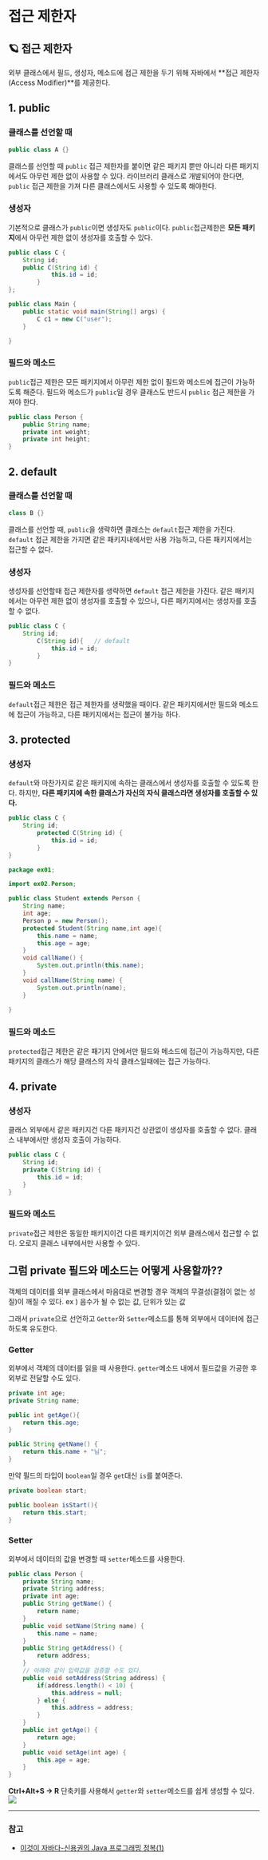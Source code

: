# 접근 제한자
## 🪐 접근 제한자
외부 클래스에서 필드, 생성자, 메소드에 접근 제한을 두기 위해 자바에서 **접근 제한자(Access Modifier)**를 제공한다.

## 1. public
### 클래스를 선언할 때
```java
public class A {}
```
클래스를 선언할 때 ``public`` 접근 제한자를 붙이면 같은 패키지 뿐만 아니라 다른 패키지에서도 아무런 제한 없이 사용할 수 있다. 라이브러리 클래스로 개발되어야 한다면, ``public`` 접근 제한을 가져 다른 클래스에서도 사용할 수 있도록 해야한다.
### 생성자
기본적으로 클래스가 ``public``이면 생성자도 ``public``이다. ``public``접근제한은 **모든 패키지**에서 아무런 제한 없이 생성자를 호출할 수 있다.
```java
public class C {
	String id;
	public C(String id) {
    		this.id = id;
    	}
};
```
```java
public class Main {
	public static void main(String[] args) {
		C c1 = new C("user");
	}

}
```
### 필드와 메소드
``public``접근 제한은 모든 패키지에서 아무런 제한 없이 필드와 메소드에 접근이 가능하도록 해준다. 필드와 메소드가 ``public``일 경우 클래스도 반드시 ``public`` 접근 제한을 가져야 한다.
```java
public class Person {
	public String name;
	private int weight;
	private int height;
}

```

## 2. default
### 클래스를 선언할 때
```java
class B {} 
```
클래스를 선언할 때, ``public``을 생략하면 클래스는 ``default``접근 제한을 가진다. ``default`` 접근 제한을 가지면 같은 패키지내에서만 사용 가능하고, 다른 패키지에서는 접근할 수 없다.
### 생성자
생성자를 선언할때 접근 제한자를 생략하면 ``default`` 접근 제한을 가진다. 같은 패키지에서는 아무런 제한 없이 생성자를 호출할 수 있으나, 다른 패키지에서는 생성자를 호출할 수 없다.
```java
public class C {
	String id;
    	C(String id){	// default
        	this.id = id;
        }
}
```
### 필드와 메소드
``default``접근 제한은 접근 제한자를 생략했을 때이다. 같은 패키지에서만 필드와 메소드에 접근이 가능하고, 다른 패키지에서는 접근이 불가능 하다.

## 3. protected
### 생성자
``default``와 마찬가지로 같은 패키지에 속하는 클래스에서 생성자를 호출할 수 있도록 한다. 하지만, **다른 패키지에 속한 클래스가 자신의 자식 클래스라면 생성자를 호출할 수 있다.**
```java
public class C {
	String id;
    	protected C(String id) {
    		this.id = id;
    	}
}
```
```java
package ex01;

import ex02.Person;

public class Student extends Person {
	String name;
	int age;
	Person p = new Person();
	protected Student(String name,int age){
		this.name = name;
		this.age = age;
	}
	void callName() {
		System.out.println(this.name);
	}
	void callName(String name) {
		System.out.println(name);
	}
	
}
```
### 필드와 메소드
``protected``접근 제한은 같은 패기지 안에서만 필드와 메소드에 접근이 가능하지만, 다른 패키지의 클래스가 해당 클래스의 자식 클래스일때에는 접근 가능하다.

## 4. private
### 생성자
클래스 외부에서 같은 패키지건 다른 패키지건 상관없이 생성자를 호출할 수 없다. 클래스 내부에서만 생성자 호출이 가능하다.
```java
public class C {
	String id;
    private C(String id) {
    	this.id = id;
    }
}
```
### 필드와 메소드
``private``접근 제한은 동일한 패키지이건 다른 패키지이건 외부 클래스에서 접근할 수 없다. 오로지 클래스 내부에서만 사용할 수 있다.

## 그럼 private 필드와 메소드는 어떻게 사용할까??
객체의 데이터를 외부 클래스에서 마음대로 변경할 경우 객체의 무결성(결점이 없는 성질)이 깨질 수 있다.
ex ) 음수가 될 수 없는 값, 단위가 있는 값

그래서 ``private``으로 선언하고 ``Getter``와 ``Setter``메소드를 통해 외부에서 데이터에 접근하도록 유도한다.
### Getter

외부에서 객체의 데이터를 읽을 때 사용한다. ``getter``메소드 내에서 필드값을 가공한 후 외부로 전달할 수도 있다.
```java
private int age;
private String name;

public int getAge(){
	return this.age;
}

public String getName() {
	return this.name + "님";
}
```
만약 필드의 타입이 ``boolean``일 경우 ``get``대신 ``is``를 붙여준다.
```java
private boolean start;

public boolean isStart(){
	return this.start;
}
```
### Setter
외부에서 데이터의 값을 변경할 때 ``setter``메소드를 사용한다.
```java
public class Person {
	private String name;
	private String address;
	private int age;
	public String getName() {
		return name;
	}
	public void setName(String name) {
		this.name = name;
	}
	public String getAddress() {
		return address;
	}
    // 아래와 같이 입력값을 검증할 수도 있다.
	public void setAddress(String address) {
		if(address.length() < 10) {
			this.address = null;
		} else {
			this.address = address;
		}
	}
	public int getAge() {
		return age;
	}
	public void setAge(int age) {
		this.age = age;
	}
}

```

**Ctrl+Alt+S -> R** 단축키를 사용해서 ``getter``와 ``setter``메소드를 쉽게 생성할 수 있다.
![](https://images.velog.io/images/gkscodus11/post/8c4033a8-c871-4950-b523-987c39890c68/image.png)

---
### 참고
- [이것이 자바다-신용권의 Java 프로그래밍 정복(1)]("https://www.hanbit.co.kr/store/books/look.php?p_code=B1460673937")



